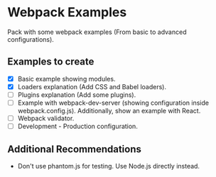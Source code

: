 # Webpack Examples

Pack with some webpack examples (From basic to advanced configurations).

## Examples to create

- [x] Basic example showing modules.
- [x] Loaders explanation (Add CSS and Babel loaders).
- [ ] Plugins explanation (Add some plugins).
- [ ] Example with webpack-dev-server (showing configuration inside webpack.config.js). Additionally, show an example with React.
- [ ] Webpack validator.
- [ ] Development - Production configuration.

## Additional Recommendations 

- Don't use phantom.js for testing. Use Node.js directly instead.
